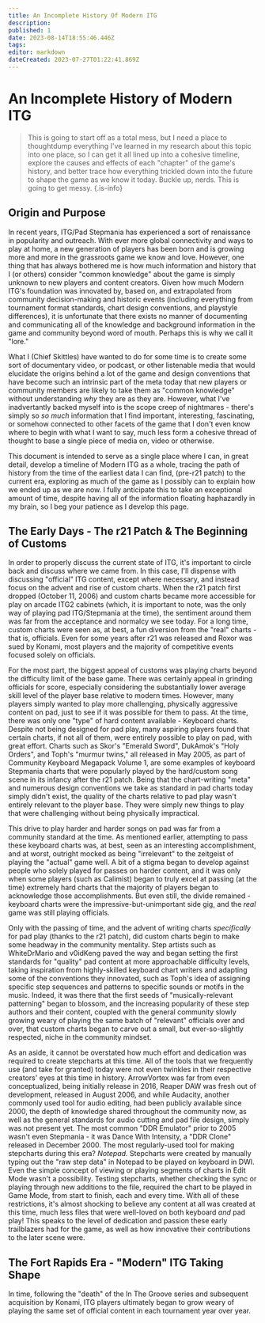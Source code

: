 ```yaml
---
title: An Incomplete History Of Modern ITG
description: 
published: 1
date: 2023-08-14T18:55:46.446Z
tags: 
editor: markdown
dateCreated: 2023-07-27T01:22:41.869Z
---
```


# An Incomplete History of Modern ITG
> This is going to start off as a total mess, but I need a place to thoughtdump everything I've learned in my research about this topic into one place, so I can get it all lined up into a cohesive timeline, explore the causes and effects of each "chapter" of the game's history, and better trace how everything trickled down into the future to shape the game as we know it today.
Buckle up, nerds. This is going to get messy.
{.is-info}

## Origin and Purpose
In recent years, ITG/Pad Stepmania has experienced a sort of renaissance in popularity and outreach. With ever more global connectivity and ways to play at home, a new generation of players has been born and is growing more and more in the grassroots game we know and love. However, one thing that has always bothered me is how much information and history that I (or others) consider "common knowledge" about the game is simply unknown to new players and content creators. Given how much Modern ITG's foundation was innovated by, based on, and extrapolated from community decision-making and historic events (including everything from tournament format standards, chart design conventions, and playstyle differences), it is unfortunate that there exists no manner of documenting and communicating all of the knowledge and background information in the game and community beyond word of mouth. Perhaps this is why we call it "lore."

What I (Chief Skittles) have wanted to do for some time is to create some sort of documentary video, or podcast, or other listenable media that would elucidate the origins behind a lot of the game and design conventions that have become such an intrinsic part of the meta today that new players or community members are likely to take them as "common knowledge" without understanding *why* they are as they are. However, what I've inadvertantly backed myself into is the scope creep of nightmares - there's simply so *so much* information that I find important, interesting, fascinating, or somehow connected to other facets of the game that I don't even know where to begin with what I want to say, much less form a cohesive thread of thought to base a single piece of media on, video or otherwise.

This document is intended to serve as a single place where I can, in great detail, develop a timeline of Modern ITG as a whole, tracing the path of history from the time of the earliest data I can find, (pre-r21 patch) to the current era, exploring as much of the game as I possibly can to explain how we ended up as we are now. I fully anticipate this to take an exceptional amount of time, despite having all of the information floating haphazardly in my brain, so I beg your patience as I develop this page.

## The Early Days - The r21 Patch & The Beginning of Customs
In order to properly discuss the current state of ITG, it's important to circle back and discuss where we came from. In this case, I'll dispense with discussing "official" ITG content, except where necessary, and instead focus on the advent and rise of custom charts. When the r21 patch first dropped (October 11, 2006) and custom charts became more accessible for play on arcade ITG2 cabinets (which, it is important to note, was the only way of playing pad ITG/Stepmania at the time), the sentiment around them was far from the acceptance and normalcy we see today. For a long time, custom charts were seen as, at best, a fun diversion from the "real" charts - that is, officials. Even for some years after r21 was released and Roxor was sued by Konami, most players and the majority of competitive events focused solely on officials.

For the most part, the biggest appeal of customs was playing charts beyond the difficulty limit of the base game. There was certainly appeal in grinding officials for score, especially considering the substantially lower average skill level of the player base relative to modern times. However, many players simply wanted to play more challenging, physically aggressive content on pad, just to see if it was possible for them to pass. At the time, there was only one "type" of hard content available - Keyboard charts. Despite not being designed for pad play, many aspiring players found that certain charts, if not all of them, were entirely possible to play on pad, with great effort. Charts such as Skor's "Emerald Sword", DukAmok's "Holy Orders", and Toph's "murmur twins," all released in May 2005, as part of Community Keyboard Megapack Volume 1, are some examples of keyboard Stepmania charts that were popularly played by the hard/custom song scene in its infancy after the r21 patch. Being that the chart-writing "meta" and numerous design conventions we take as standard in pad charts today simply didn't exist, the quality of the charts relative to pad play wasn't entirely relevant to the player base. They were simply new things to play that were challenging without being physically impractical.

This drive to play harder and harder songs on pad was far from a community standard at the time. As mentioned earlier, attempting to pass these keyboard charts was, at best, seen as an interesting accomplishment, and at worst, outright mocked as being "irrelevant" to the zeitgeist of playing the "actual" game well. A bit of a stigma began to develop against people who solely played for passes on harder content, and it was only when some players (such as Calimist) began to truly excel at passing (at the time) extremely hard charts that the majority of players began to acknowledge those accomplishments. But even still, the divide remained - keyboard charts were the impressive-but-unimportant side gig, and the *real* game was still playing officials.

Only with the passing of time, and the advent of writing charts *specifically* for pad play (thanks to the r21 patch), did custom charts begin to make some headway in the community mentality. Step artists such as WhiteDrMario and v0idKeng paved the way and began setting the first standards for "quality" pad content at more approachable difficulty levels, taking inspiration from highly-skilled keyboard chart writers and adapting some of the conventions they innovated, such as Toph's idea of assigning specific step sequences and patterns to specific sounds or motifs in the music. Indeed, it was there that the first seeds of "musically-relevant patterning" began to blossom, and the increasing popularity of these step authors and their content, coupled with the general community slowly growing weary of playing the same batch of "relevant" officials over and over, that custom charts began to carve out a small, but ever-so-slightly respected, niche in the community mindset.

As an aside, it cannot be overstated how much effort and dedication was required to create stepcharts at this time. All of the tools that we frequently use (and take for granted) today were not even twinkles in their respective creators' eyes at this time in history. ArrowVortex was far from even conceptualized, being initially release in 2016, Reaper DAW was fresh out of development, released in August 2006, and while Audacity, another commonly used tool for audio editing, had been publicly available since 2000, the depth of knowledge shared throughout the community now, as well as the general standards for audio cutting and pad file design, simply was not present yet. The most common "DDR Emulator" prior to 2005 wasn't even Stepmania - it was Dance With Intensity, a "DDR Clone" released in December 2000. The most regularly-used tool for making stepcharts during this era? *Notepad.* Stepcharts were created by manually typing out the "raw step data" in Notepad to be played on keyboard in DWI. Even the simple concept of viewing or playing segments of charts in Edit Mode wasn't a possibility. Testing stepcharts, whether checking the sync or playing through new additions to the file, required the chart to be played in Game Mode, from start to finish, each and every time. With all of these restrictions, it's almost shocking to believe any content at all was created at this time, much less files that were well-loved on both keyboard *and* pad play! This speaks to the level of dedication and passion these early trailblazers had for the game, as well as how innovative their contributions to the later scene were.

## The Fort Rapids Era - "Modern" ITG Taking Shape
In time, following the "death" of the In The Groove series and subsequent acquisition by Konami, ITG players ultimately began to grow weary of playing the same set of official content in each tournament year over year.